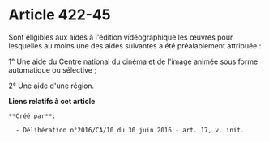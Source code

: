 # Article 422-45

Sont éligibles aux aides à l'édition vidéographique les œuvres pour lesquelles au moins une des aides suivantes a été
préalablement attribuée :

1° Une aide du Centre national du cinéma et de l'image animée sous forme automatique ou sélective ;

2° Une aide d'une région.

**Liens relatifs à cet article**

	**Créé par**:

	  - Délibération n°2016/CA/10 du 30 juin 2016 - art. 17, v. init.
